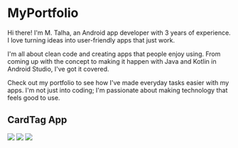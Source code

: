 ﻿# MyPortfolio

Hi there! I'm M. Talha, an Android app developer with 3 years of experience. I love turning ideas into user-friendly apps that just work.

I'm all about clean code and creating apps that people enjoy using. From coming up with the concept to making it happen with Java and Kotlin in Android Studio, I've got it covered.

Check out my portfolio to see how I've made everyday tasks easier with my apps. I'm not just into coding; I'm passionate about making technology that feels good to use.

## CardTag App
<img src="https://github.com/talha-malik-05/EducationAppDesign/blob/master/images/CardTag/1.jpg" /> 
<img src="https://github.com/talha-malik-05/EducationAppDesign/blob/master/images/CardTag/2.jpg" /> 
<img src="https://github.com/talha-malik-05/EducationAppDesign/blob/master/images/CardTag/3.jpg" /> 
